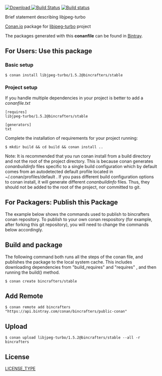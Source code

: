 [![Download](https://api.bintray.com/packages/bincrafters/public-conan/libjpeg-turbo%3Abincrafters/images/download.svg?version=1.5.2%3Astable) ](https://bintray.com/bincrafters/public-conan/libjpeg-turbo%3Abincrafters/1.5.2%3Astable/link)
[![Build Status](https://travis-ci.org/bincrafters/conan-libjpeg-turbo.svg?branch=stable%2F1.5.2)](https://travis-ci.org/bincrafters/conan-libjpeg-turbo)
[![Build status](https://ci.appveyor.com/api/projects/status/a5snyovachh6e8nh?svg=true)](https://ci.appveyor.com/project/BinCrafters/conan-libjpeg-turbo)

Brief statement describing libjpeg-turbo

[Conan.io](https://conan.io) package for [libjpeg-turbo](https://github.com/someauthor/libjpeg-turbo) project

The packages generated with this **conanfile** can be found in [Bintray](https://bintray.com/bincrafters/public-conan/libjpeg-turbo%3Abincrafters).

## For Users: Use this package

### Basic setup

    $ conan install libjpeg-turbo/1.5.2@bincrafters/stable

### Project setup

If you handle multiple dependencies in your project is better to add a *conanfile.txt*

    [requires]
    libjpeg-turbo/1.5.2@bincrafters/stable

    [generators]
    txt

Complete the installation of requirements for your project running:

    $ mkdir build && cd build && conan install ..

Note: It is recommended that you run conan install from a build directory and not the root of the project directory.  This is because conan generates *conanbuildinfo* files specific to a single build configuration which by default comes from an autodetected default profile located in ~/.conan/profiles/default .  If you pass different build configuration options to conan install, it will generate different *conanbuildinfo* files.  Thus, they should not be added to the root of the project, nor committed to git.

## For Packagers: Publish this Package

The example below shows the commands used to publish to bincrafters conan repository. To publish to your own conan respository (for example, after forking this git repository), you will need to change the commands below accordingly.

## Build and package

The following command both runs all the steps of the conan file, and publishes the package to the local system cache.  This includes downloading dependencies from "build_requires" and "requires" , and then running the build() method.

    $ conan create bincrafters/stable

## Add Remote

    $ conan remote add bincrafters "https://api.bintray.com/conan/bincrafters/public-conan"

## Upload

    $ conan upload libjpeg-turbo/1.5.2@bincrafters/stable --all -r bincrafters

## License
[LICENSE_TYPE](LICENSE)
